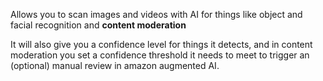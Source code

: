 Allows you to scan images and videos with AI for things like object and facial recognition and **content moderation**

It will also give you a confidence level for things it detects, and in content moderation you set a confidence threshold it needs to meet to trigger an (optional) manual review in amazon augmented AI.